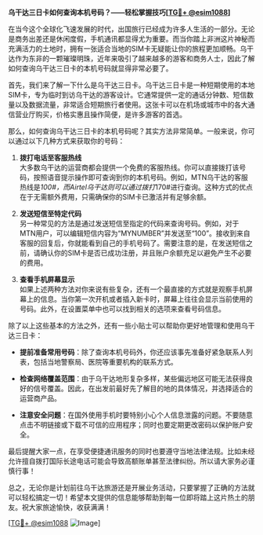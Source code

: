 **乌干达三日卡如何查询本机号码？——轻松掌握技巧[[TG💪+ @esim1088](https://t.me/s/esim1088)]**

在当今这个全球化飞速发展的时代，出国旅行已经成为许多人生活的一部分。无论是商务出差还是休闲度假，手机通讯都显得尤为重要。而当你踏上非洲这片神秘而充满活力的土地时，拥有一张适合当地的SIM卡无疑能让你的旅程更加顺畅。乌干达作为东非的一颗璀璨明珠，近年来吸引了越来越多的游客和商务人士，因此了解如何查询乌干达三日卡的本机号码就显得非常必要了。

首先，我们来了解一下什么是乌干达三日卡。乌干达三日卡是一种短期使用的本地SIM卡，专为临时到访乌干达的游客设计。它通常提供一定的通话分钟数、短信数量以及数据流量，非常适合短期旅行者使用。这张卡可以在机场或城市中的各大通信营业厅购买，价格实惠且操作简便，是许多游客的首选。

那么，如何查询乌干达三日卡的本机号码呢？其实方法非常简单。一般来说，你可以通过以下几种方式来获取你的号码：

1. **拨打电话至客服热线**  
   大多数乌干达的运营商都会提供一个免费的客服热线。你可以直接拨打该号码，按照语音提示操作即可查询到你的本机号码。例如，MTN乌干达的客服热线是*100#，而Airtel乌干达则可以通过拨打*170#进行查询。这种方式的优点在于无需额外费用，只需确保你的SIM卡已激活并有足够余额。

2. **发送短信至特定代码**  
   另一种常见的方法是通过发送短信至指定的代码来查询号码。例如，对于MTN用户，可以编辑短信内容为“MYNUMBER”并发送至“100”。接收到来自客服的回复后，你就能看到自己的手机号码了。需要注意的是，在发送短信之前，请确认你的SIM卡是否已成功注册，并且账户余额充足以避免产生不必要的费用。

3. **查看手机屏幕显示**  
   如果上述两种方法对你来说有些复杂，还有一个最直接的方式就是观察手机屏幕上的信息。当你第一次开机或者插入新卡时，屏幕上往往会显示当前使用的号码。此外，在设置菜单中也可以找到相关的选项来查看号码信息。

除了以上这些基本的方法之外，还有一些小贴士可以帮助你更好地管理和使用乌干达三日卡：

- **提前准备常用号码**：除了查询本机号码外，你还应该事先准备好紧急联系人列表，包括当地警察局、医院等重要机构的联系方式。
  
- **检查网络覆盖范围**：由于乌干达地形复杂多样，某些偏远地区可能无法获得良好的信号覆盖。因此，在出发前最好先了解目的地的具体情况，并选择适合的运营商产品。

- **注意安全问题**：在国外使用手机时要特别小心个人信息泄露的问题。不要随意点击不明链接或下载不可信的应用程序；同时也要定期更改密码以保护账户安全。

最后提醒大家一点，在享受便捷通讯服务的同时也要遵守当地法律法规。比如未经允许擅自拨打国际长途电话可能会导致高额账单甚至法律纠纷。所以请大家务必谨慎行事！

总之，无论你是计划前往乌干达旅游还是开展业务活动，只要掌握了正确的方法就可以轻松搞定一切！希望本文提供的信息能够帮助到每一位即将踏上这片热土的朋友。祝大家旅途愉快，收获满满！

[[TG💪+ @esim1088](https://t.me/s/esim1088) ![Image](https://i.postimg.cc/4NQfJmqS/Snipaste-2025-05-13-00-14-12.png)]